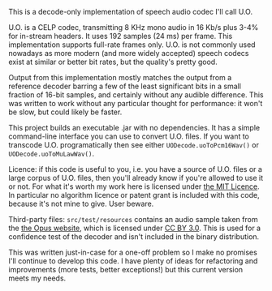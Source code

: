 This is a decode-only implementation of speech audio codec I'll call U.O.

U.O. is a CELP codec, transmitting 8 KHz mono audio in 16 Kb/s plus 3-4% for in-stream headers. It
uses 192 samples (24 ms) per frame. This implementation supports full-rate frames only. U.O. is
not commonly used nowadays as more modern (and more widely accepted) speech codecs exist at
similar or better bit rates, but the quality's pretty good.

Output from this implementation mostly matches the output from a reference decoder barring a few
of the least significant bits in a small fraction of 16-bit samples, and certainly without any
audible difference. This was written to work without any particular thought for performance: it
won't be slow, but could likely be faster.

This project builds an executable .jar with no dependencies. It has a simple command-line
interface you can use to convert U.O. files. If you want to transcode U.O. programatically then
see either `UODecode.uoToPcm16Wav()` or `UODecode.uoToMuLawWav()`.

Licence: if this code is useful to you, i.e. you have a source of U.O. files or a large corpus of
U.O. files, then you'll already know if you're allowed to use it or not. For what it's worth my
work here is licensed under [the MIT Licence](http://choosealicense.com/licenses/mit/). In
particular no algorithm licence or patent grant is included with this code, because it's not mine
to give. User beware.

Third-party files: `src/test/resources` contains an audio sample taken from the [the Opus
website](http://www.opus-codec.org/examples/), which is licensed under [CC BY
3.0](http://creativecommons.org/licenses/by/3.0/deed.en_US). This is used for a confidence test of
the decoder and isn't included in the binary distribution.

This was written just-in-case for a one-off problem so I make no promises I'll continue to develop
this code. I have plenty of ideas for refactoring and improvements (more tests, better exceptions!)
but this current version meets my needs.
